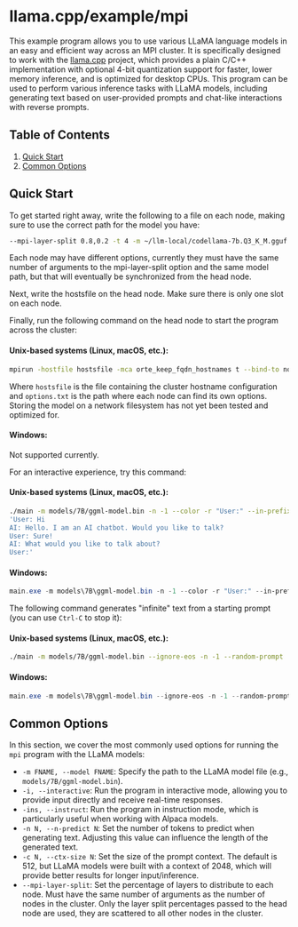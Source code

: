 # llama.cpp/example/mpi

This example program allows you to use various LLaMA language models in an easy and efficient way across an MPI cluster.
It is specifically designed to work with the [llama.cpp](https://github.com/ggerganov/llama.cpp) project, which provides a plain C/C++ implementation with optional 4-bit quantization support for faster, lower memory inference, and is optimized for desktop CPUs. This program can be used to perform various inference tasks with LLaMA models, including generating text based on user-provided prompts and chat-like interactions with reverse prompts.

## Table of Contents

1. [Quick Start](#quick-start)
2. [Common Options](#common-options)

## Quick Start

To get started right away, write the following to a file on each node, making sure to use the correct path for the model you have:
```bash
--mpi-layer-split 0.8,0.2 -t 4 -m ~/llm-local/codellama-7b.Q3_K_M.gguf --color -c 512 --temp 0.0 --repeat_penalty 1.0 -n 128 -p "double fast_inverse_square_root(double x"
```

Each node may have different options, currently they must have the same number of arguments to the mpi-layer-split option and the same
model path, but that will eventually be synchronized from the head node.

Next, write the hostsfile on the head node. Make sure there is only one slot on each node.

Finally, run the following command on the head node to start the program across the cluster:

#### Unix-based systems (Linux, macOS, etc.):

```bash
mpirun -hostfile hostsfile -mca orte_keep_fqdn_hostnames t --bind-to none ./mpi options.txt
```

Where `hostsfile` is the file containing the cluster hostname configuration and `options.txt` is the path
where each node can find its own options. Storing the model on a network filesystem has not yet been
tested and optimized for.

#### Windows:
Not supported currently.

For an interactive experience, try this command:

#### Unix-based systems (Linux, macOS, etc.):

```bash
./main -m models/7B/ggml-model.bin -n -1 --color -r "User:" --in-prefix " " \
'User: Hi
AI: Hello. I am an AI chatbot. Would you like to talk?
User: Sure!
AI: What would you like to talk about?
User:'
```

#### Windows:

```powershell
main.exe -m models\7B\ggml-model.bin -n -1 --color -r "User:" --in-prefix " " -e --prompt "User: Hi\nAI: Hello. I am an AI chatbot. Would you like to talk?\nUser: Sure!\nAI: What would you like to talk about?\nUser:"
```

The following command generates "infinite" text from a starting prompt (you can use `Ctrl-C` to stop it):

#### Unix-based systems (Linux, macOS, etc.):

```bash
./main -m models/7B/ggml-model.bin --ignore-eos -n -1 --random-prompt
```

#### Windows:

```powershell
main.exe -m models\7B\ggml-model.bin --ignore-eos -n -1 --random-prompt
```

## Common Options

In this section, we cover the most commonly used options for running the `mpi` program with the LLaMA models:

-   `-m FNAME, --model FNAME`: Specify the path to the LLaMA model file (e.g., `models/7B/ggml-model.bin`).
-   `-i, --interactive`: Run the program in interactive mode, allowing you to provide input directly and receive real-time responses.
-   `-ins, --instruct`: Run the program in instruction mode, which is particularly useful when working with Alpaca models.
-   `-n N, --n-predict N`: Set the number of tokens to predict when generating text. Adjusting this value can influence the length of the generated text.
-   `-c N, --ctx-size N`: Set the size of the prompt context. The default is 512, but LLaMA models were built with a context of 2048, which will provide better results for longer input/inference.
-   `--mpi-layer-split`: Set the percentage of layers to distribute to each node. Must have the same number of arguments as the number of nodes in the cluster. Only the layer split percentages passed to the head node are used, they are scattered to all other nodes in the cluster.
